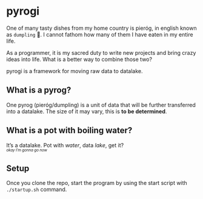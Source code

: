 # pyrogi

One of many tasty dishes from my home country is pieróg, in english known as `dumpling` 🥟. I cannot fathom how many of them I have eaten in my entire life. 

As a programmer, it is my sacred duty to write new projects and bring crazy ideas into life. What is a better way to combine those two?

pyrogi is a framework for moving raw data to datalake.


## What is a pyrog?

One pyrog (pieróg/dumpling) is a unit of data that will be further transferred into a datalake.
The size of it may vary, this is **to be determined**.

## What is a pot with boiling water?

It’s a datalake. Pot with *water*, data *lake*, get it? <br>
<sub><sup>_okay I’m gonna go now_</sup></sub>

## Setup
Once you clone the repo, start the program by using the start script with `./startup.sh` command.



